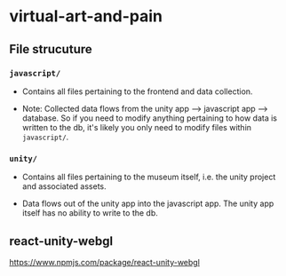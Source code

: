 # virtual-art-and-pain


## File strucuture
### `javascript/` 

- Contains all files pertaining to the frontend and data collection. 

- Note: Collected data flows from the unity app --> javascript app --> database. So if you need to modify anything pertaining to how data is written to the db, it's likely you only need to modify files within `javascript/`.

### `unity/` 

- Contains all files pertaining to the museum itself, i.e. the unity project and associated assets. 

- Data flows out of the unity app into the javascript app. The unity app itself has no ability to write to the db. 
 

## react-unity-webgl
 https://www.npmjs.com/package/react-unity-webgl